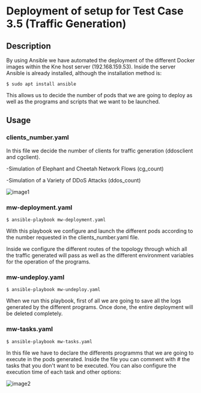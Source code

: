 # Deployment of setup for Test Case 3.5 (Traffic Generation)

## Description

By using Ansible we have automated the deployment of the different Docker images within the Kne host server (192.168.159.53). Inside the server Ansible is 
already installed, although the installation method is:

```
$ sudo apt install ansible
```

This allows us to decide the number of pods that we are going to deploy as well as the programs and scripts that we want to be launched.

## Usage

### clients_number.yaml

In this file we decide the number of clients for traffic generation (ddosclient and cgclient).

-Simulation of Elephant and Cheetah Network Flows (cg_count)

-Simulation of a Variety of DDoS Attacks (ddos_count)

![image1](https://github.com/javi14z/mw_k8s/blob/main/images/image1.png)


### mw-deployment.yaml
```
$ ansible-playbook mw-deployment.yaml
```

With this playbook we configure and launch the different pods according to the number requested in the clients_number.yaml file.

Inside we configure the different routes of the topology through which all the traffic generated will pass as well as the different environment variables for 
the operation of the programs.

### mw-undeploy.yaml
```
$ ansible-playbook mw-undeploy.yaml
```

When we run this playbook, first of all we are going to save all the logs generated by the different programs. Once done, the entire deployment will be deleted 
completely.

### mw-tasks.yaml
```
$ ansible-playbook mw-tasks.yaml
```

In this file we have to declare the differents programms that we are going to execute in the pods generated. Inside the file you can comment with # the tasks 
that you don't want to be executed. You can also configure the execution time of each task and other options:

![image2](https://github.com/javi14z/mw_k8s/blob/main/images/image2.png)










